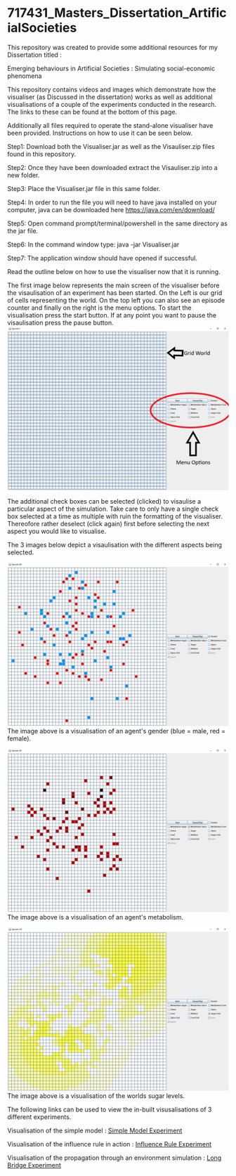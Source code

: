 # 717431_Masters_Dissertation_ArtificialSocieties
This repository was created to provide some additional resources for my Dissertation titled : 

Emerging behaviours in Artificial Societies : Simulating social-economic phenomena

This repository contains videos and images which demonstrate how the visualiser (as Discussed in the dissertation) works as well as additional visualisations of a couple of the experiments conducted in the research. The links to these can be found at the bottom of this page.

Additionally all files required to operate the stand-alone visualiser have been provided. Instructions on how to use it can be seen below.

Step1: Download both the Visualiser.jar as well as the Visauliser.zip files found in this repository.

Step2: Once they have been downloaded extract the Visauliser.zip into a new folder.

Step3: Place the Visualiser.jar file in this same folder.

Step4: In order to run the file you will need to have java installed on your computer, java can be downloaded here https://java.com/en/download/

Step5: Open command prompt/terminal/powershell in the same directory as the jar file.

Step6: In the command window type: java -jar Visualiser.jar

Step7: The application window should have opened if successful.

Read the outline below on how to use the visualiser now that it is running.

The first image below represents the main screen of the visualiser before the visaulisation of an experiment has been started. On the Left is our grid of cells representing the world. On the top left you can also see an episode counter and finally on the right is the menu options. To start the visualisation press the start button. If at any point you want to pause the visaulisation press the pause button.
![alt text](https://github.com/BrandenIngram/717431_Masters_Dissertation_ArtificialSocieties/blob/master/standalonemenu.png)

The additional check boxes can be selected (clicked) to visaulise a particular aspect of the simulation. Take care to only have a single check box selected at a time as multiple with ruin the formatting of the visualiser. Thereofore rather deselect (click again) first before selecting the next aspect you would like to visualise.

The 3 images below depict a visaulisation with the different aspects being selected.

![alt text](https://github.com/BrandenIngram/717431_Masters_Dissertation_ArtificialSocieties/blob/master/standalonesgender.png)
The image above is a visualisation of an agent's gender (blue = male, red = female).

![alt text](https://github.com/BrandenIngram/717431_Masters_Dissertation_ArtificialSocieties/blob/master/standalonespicemeta2.png)
The image above is a visualisation of an agent's metabolism.

![alt text](https://github.com/BrandenIngram/717431_Masters_Dissertation_ArtificialSocieties/blob/master/standalonessugargrid.png)
The image above is a visualisation of the worlds sugar levels.

The following links can be used to view the in-built visusalisations of 3 different experiments.

Visualisation of the simple model : [Simple Model Experiment](https://youtu.be/Hw6MdUjlhqg)

Visualisation of the influence rule in action : [Influence Rule Experiment](https://youtu.be/T_DYIFe4mZ8)

Visualisation of the propagation through an environment simulation : [Long Bridge Experiment](https://youtu.be/r2ZZidp3wP4)


